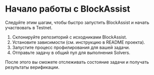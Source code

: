 # Начало работы с BlockAssist

Следуйте этим шагам, чтобы быстро запустить BlockAssist и начать участвовать в Testnet.

1. Склонируйте репозиторий с исходниками BlockAssist.
2. Установите зависимости (см. инструкцию в README проекта).
3. Запустите процесс профилирования для вашей задачи.
4. Отправьте задачу в общий пул для выполнения Solvers.

После этого вы сможете отслеживать состояние задачи и получать результаты верификации.
